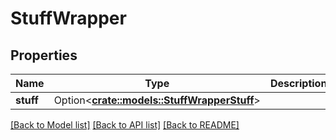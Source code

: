 # StuffWrapper

## Properties

Name | Type | Description | Notes
------------ | ------------- | ------------- | -------------
**stuff** | Option<[**crate::models::StuffWrapperStuff**](StuffWrapper_stuff.md)> |  | [optional]

[[Back to Model list]](../README.md#documentation-for-models) [[Back to API list]](../README.md#documentation-for-api-endpoints) [[Back to README]](../README.md)



